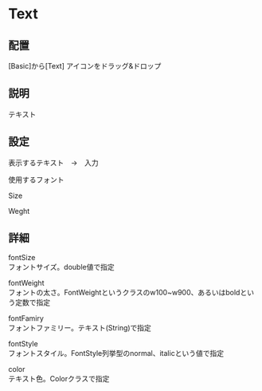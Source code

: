 # Text

## 配置

[Basic]から[Text]  アイコンをドラッグ&ドロップ

## 説明

テキスト

## 設定

表示するテキスト　→　入力

使用するフォント

Size

Weght

## 詳細

fontSize  
フォントサイズ。double値で指定

fontWeight  
フォントの太さ。FontWeightというクラスのw100~w900、あるいはboldという定数で指定

fontFamiry  
フォントファミリー。テキスト(String)で指定

fontStyle  
フォントスタイル。FontStyle列挙型のnormal、italicという値で指定

color  
テキスト色。Colorクラスで指定